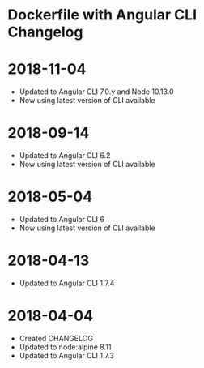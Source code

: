 # Dockerfile with Angular CLI Changelog

<a name="2018-11-04"></a>

# 2018-11-04

* Updated to Angular CLI 7.0.y and Node 10.13.0
* Now using latest version of CLI available

<a name="2018-09-14"></a>

# 2018-09-14

* Updated to Angular CLI 6.2
* Now using latest version of CLI available

<a name="2018-05-04"></a>

# 2018-05-04

* Updated to Angular CLI 6
* Now using latest version of CLI available

<a name="2018-04-13"></a>

# 2018-04-13

* Updated to Angular CLI 1.7.4

<a name="2018-04-04"></a>

# 2018-04-04

* Created CHANGELOG
* Updated to node:alpine 8.11
* Updated to Angular CLI 1.7.3
